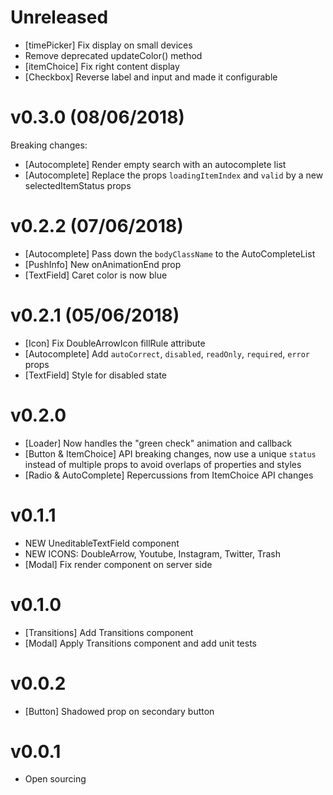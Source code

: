 # Unreleased
- [timePicker] Fix display on small devices
- Remove deprecated updateColor() method
- [itemChoice] Fix right content display
- [Checkbox] Reverse label and input and made it configurable

# v0.3.0 (08/06/2018)
Breaking changes:
- [Autocomplete] Render empty search with an autocomplete list
- [Autocomplete] Replace the props `loadingItemIndex` and `valid` by a new selectedItemStatus props

# v0.2.2 (07/06/2018)
- [Autocomplete] Pass down the `bodyClassName` to the AutoCompleteList
- [PushInfo] New onAnimationEnd prop
- [TextField] Caret color is now blue

# v0.2.1 (05/06/2018)
- [Icon] Fix DoubleArrowIcon fillRule attribute
- [Autocomplete] Add `autoCorrect`, `disabled`, `readOnly`, `required`, `error` props
- [TextField] Style for disabled state

# v0.2.0
- [Loader] Now handles the "green check" animation and callback
- [Button & ItemChoice] API breaking changes, now use a unique `status` instead of multiple props to avoid overlaps of properties and styles
- [Radio & AutoComplete] Repercussions from ItemChoice API changes

# v0.1.1
- NEW UneditableTextField component
- NEW ICONS: DoubleArrow, Youtube, Instagram, Twitter, Trash
- [Modal] Fix render component on server side

# v0.1.0
- [Transitions] Add Transitions component
- [Modal] Apply Transitions component and add unit tests

# v0.0.2
- [Button] Shadowed prop on secondary button

# v0.0.1
- Open sourcing
